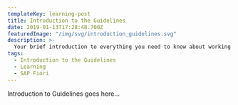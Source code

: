```yaml
---
templateKey: learning-post
title: Introduction to the Guidelines
date: 2019-01-13T17:28:48.700Z
featuredImage: "/img/svg/introduction_guidelines.svg"
description: >-
  Your brief introduction to everything you need to know about working with the guidelines.
tags:
  - Introduction to the Guidelines
  - Learning
  - SAP Fiori
---
```


Introduction to Guidelines goes here...